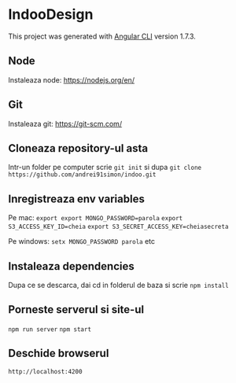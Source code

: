 # IndooDesign

This project was generated with [Angular CLI](https://github.com/angular/angular-cli) version 1.7.3.

## Node

Instaleaza node: https://nodejs.org/en/

## Git
Instaleaza git: https://git-scm.com/

## Cloneaza repository-ul asta
Intr-un folder pe computer scrie `git init` si dupa `git clone https://github.com/andrei91simon/indoo.git`

## Inregistreaza env variables
Pe mac:
`export export MONGO_PASSWORD=parola`
`export S3_ACCESS_KEY_ID=cheia`
`export S3_SECRET_ACCESS_KEY=cheiasecreta`

Pe windows:
`setx MONGO_PASSWORD parola`
etc

## Instaleaza dependencies
Dupa ce se descarca, dai cd in folderul de baza si scrie `npm install`

## Porneste serverul si site-ul
`npm run server`
`npm start`

## Deschide browserul
`http://localhost:4200`
